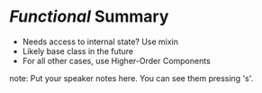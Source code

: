 # <em class="highlight">Functional</em> Summary

* Needs access to internal state? Use mixin
* Likely base class in the future
* For all other cases, use Higher-Order Components

note:
    Put your speaker notes here.
    You can see them pressing 's'.

